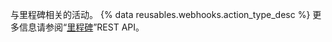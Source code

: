 与里程碑相关的活动。 {% data reusables.webhooks.action_type_desc %} 更多信息请参阅“[里程碑](/v3/issues/milestones/)”REST API。
